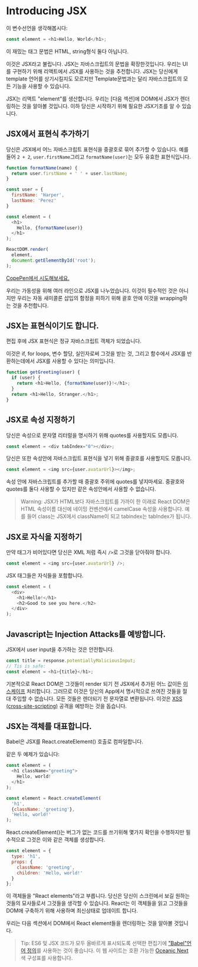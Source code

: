 # Introducing JSX

이 변수선언을 생각해봅시다:
```javascript
const element = <h1>Hello, World</h1>;
```
이 재밌는 태그 문법은 HTML, string형식 둘다 아닙니다.

이것은 JSX라고 불립니다. JSX는 자바스크립트의 문법을 확장한것입니다. 우리는 UI를 구현하기 위해 리액트에서 JSX를 사용하는 것을 추천합니다. JSX는 당신에게 template 언어를 상기시킬지도 모르지만 Template문법과는 달리 자바스크립트의 모든 기능을 사용할 수 있습니다. 

JSX는 리액트 "element"를 생산합니다. 우리는 [다음 섹션]에 DOM에서 JSX가 렌더링하는 것을 알아볼 것입니다. 이하 당신은 시작하기 위해 필요한 JSX기초를 알 수 있습니다.

## JSX에서 표현식 추가하기

당신은 JSX에서 어느 자바스크립트 표현식을 중괄호로 묶어 추가할 수 있습니다.
예를 들어 `2 + 2`, `user.firstName`그리고 `formatName(user)`는 모두 유효한 표현식입니다.
```javascript
function formatName(name) {
  return user.firstName + ' ' + user.lastName;
}

const user = {
  firstName: 'Harper',
  lastName: 'Perez'
}

const element = (
  <h1>
    Hello, {formatName(user)}
  </h1>
);

ReactDOM.render(
  element,
  document.getElementById('root');
);
```

[CopePen에서 시도해보세요.](https://codepen.io/pen?&editors=0010)

우리는 가동성을 위해 여러 라인으로 JSX를 나누었습니다. 이것이 필수적인 것은 아니지만 우리는 자동 새미콜론 삽입의 함정을 피하기 위해 괄호 안에 이것을 wrapping하는 것을 추천합니다.

## JSX는 표현식이기도 합니다.

편집 후에 JSX 표현식은 정규 자바스크립트 객체가 되었습니다.

이것은 if, for loops, 변수 할당, 실인자로써 그것을 받는 것, 그리고 함수에서 JSX를 반환하는데에서 JSX를 사용할 수 있다는 의미입니다.

```javascript
function getGreeting(user) {
  if (user) {
    return <h1>Hello, {formatName(user)}!</h1>;
  }
  return <h1>Hello, Stranger.</h1>;
}
``` 

## JSX로 속성 지정하기

당신은 속성으로 문자열 리터럴을 명시하기 위해 quotes를 사용할지도 모릅니다.
```javascript
const element = <div tabIndex="0"></div>;
```

당신은 또한 속성안에 자바스크립트 표현식을 넣기 위해 중괄호를 사용할지도 모릅니다.
```javascript
const element = <img src={user.avatarUrl}></img>;
```

속성 안에 자바스크립트를 추가할 때 중괄호 주위에 quotes를 넣지마세요. 중괄호와 quotes를 둘다 사용할 수 있지만 같은 속성안에서 사용할 수 없습니다.

> Warning: JSX가 HTML보다 자바스크립트를 가까이 한 이래로 React DOM은 HTML 속성이름 대신에 네이밍 컨벤션에서 camelCase 속성을 사용합니다. 예를 들어 class는 JSX에서 className이 되고 tabindex는 tabIndex가 됩니다.

## JSX로 자식을 지정하기

만약 태그가 비어있다면 당신은 XML 처럼 즉시 `/>`로 그것을 닫아줘야 합니다.

```javascript
const element = <img src={user.avatarUrl} />;
```

JSX 태그들은 자식들을 포함합니다.

```javascript
const element = (
  <div>
    <h1>Hello!</h1>
    <h2>Good to see you here.</h2>
  </div>
);
```

## Javascript는 Injection Attacks를 예방합니다.

JSX에서 user input을 추가하는 것은 안전합니다.
```javascript
const title = response.potentiallyMaliciousInput;
// Tis is safe:
const element = <h1>{title}</h1>;
```
기본적으로 React DOM은 그것들이 render 되기 전 JSX에서 추가된 어느 값이든 [이스케이프](https://stackoverflow.com/questions/7381974/which-characters-need-to-be-escaped-on-html) 처리합니다. 그러므로 이것은 당신의 App에서 명시적으로 쓰여진 것들을 절대 주입할 수 없습니다. 모든 것들은 렌더되기 전 문자열로 변환됩니다. 이것은 [XSS (cross-site-scripting)](https://en.wikipedia.org/wiki/Cross-site_scripting) 공격을 예방하는 것을 돕습니다.

## JSX는 객체를 대표합니다.

Babel은 JSX를 React.createElement() 호출로 컴파일합니다.

같은 두 예제가 있습니다:
```javascript
const element = (
  <h1 className="greeting">
    Hello, world!
  </h1>
);
```
```javascript
const element = React.createElement(
  'h1',
  {className: 'greeting'},
  'Hello, world!'
);
```

React.createElement()는 버그가 없는 코드를 쓰기위해 몇가지 확인을 수행하지만 필수적으로 그것은 이와 같은 객체를 생성합니다.
```javascript
const element = {
  type: 'h1',
  props: {
    className: 'greeting',
    children: 'Hello, world!'
  }
};
```
이 객체들을 "React elements"라고 부릅니다. 당신은 당신이 스크린에서 보길 원하는 것들의 묘사들로서 그것들을 생각할 수 있습니다. React는 이 객체들을 읽고 그것들을 DOM에 구축하기 위해 사용하며 최신상태로 업데이트 합니다.

우리는 다음 섹션에서 DOM에서 React element들을 렌더링하는 것을 알아볼 것입니다.

> Tip: 
ES6 및 JSX 코드가 모두 올바르게 표시되도록 선택한 편집기에 ["Babel"언어 정의](http://babeljs.io/docs/editors)를 사용하는 것이 좋습니다. 이 웹 사이트는 호환 가능한 [Oceanic Next](https://labs.voronianski.com/oceanic-next-color-scheme/) 색 구성표를 사용합니다.